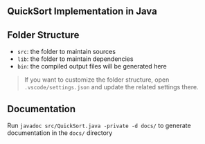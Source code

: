 ## QuickSort Implementation in Java

## Folder Structure

- `src`: the folder to maintain sources
- `lib`: the folder to maintain dependencies
- `bin`: the compiled output files will be generated here

> If you want to customize the folder structure, open `.vscode/settings.json` and update the related settings there.

## Documentation

Run `javadoc src/QuickSort.java -private -d docs/` to generate documentation in the `docs/` directory
